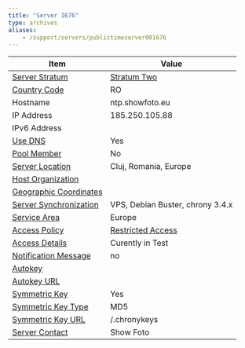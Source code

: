 ```yaml
---
title: "Server 1676"
type: archives
aliases:
    - /support/servers/publictimeserver001676
---
```


| Item | Value |
| ----- | ----- |
| [Server Stratum](/support/servers/serverstratum) | [Stratum Two](/support/servers/stratumtwotimeservers) |
| [Country Code](/support/servers/countrycode) | RO |
| Hostname |  ntp.showfoto.eu  |
| IP Address |  185.250.105.88  |
| IPv6 Address | |
| [Use DNS](/support/servers/usedns) | Yes |
| [Pool Member](/support/servers/poolmember) | No |
| [Server Location](/support/servers/serverlocation) |  Cluj, Romania, Europe |
| [Host Organization](/support/servers/hostorganization) | |
| [ Geographic Coordinates](/support/servers/geographiccoordinates) |  |
| [Server Synchronization](/support/servers/serversynchronization) |  VPS, Debian Buster, chrony 3.4.x |
| [Service Area](/support/servers/servicearea) | Europe |
| [Access Policy](/support/servers/accesspolicy) | [Restricted Access](/support/servers/restrictedaccess) |
| [Access Details](/support/servers/accessdetails) |  Curently in Test  |
| [Notification Message](/support/servers/notificationmessage) | no |
| [Autokey](/support/servers/autokey) |  |
| [Autokey URL](/support/servers/autokeyurl) | |
| [Symmetric Key](/support/servers/symmetrickey) | Yes |
| [Symmetric Key Type](/support/servers/symmetrickeytype) | MD5 |
| [Symmetric Key URL](/support/servers/symmetrickeyurl) | /.chronykeys |
| [Server Contact](/support/servers/servercontact) | Show Foto |